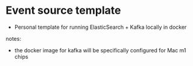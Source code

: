 # Event source template

- Personal template for running ElasticSearch + Kafka locally in docker

notes:
- the docker image for kafka will be specifically configured for Mac m1 chips